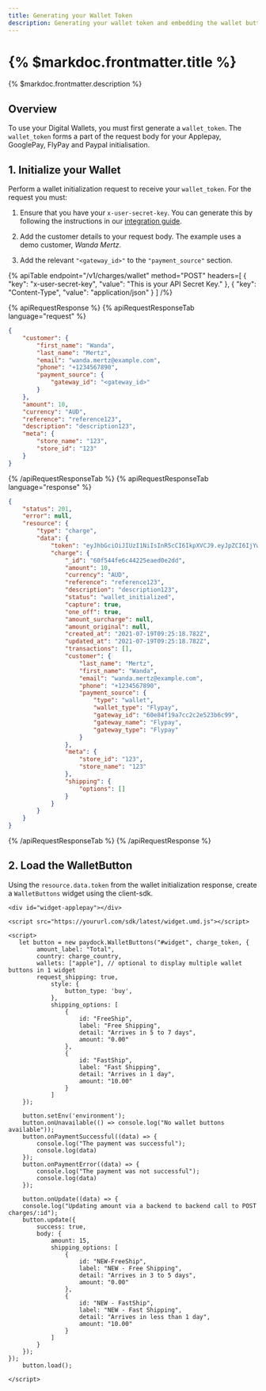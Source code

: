 ```yaml
---
title: Generating your Wallet Token
description: Generating your wallet token and embedding the wallet button are mandatory steps to use the GooglePay, ApplePay, FlyPay and PayPal widgets. 
---
```


# {% $markdoc.frontmatter.title %} 
{% $markdoc.frontmatter.description %} 

## Overview

To use your Digital Wallets, you must first generate a `wallet_token`. The `wallet_token` forms a part of the request body for your Applepay, GooglePay, FlyPay and Paypal initialisation.

## 1. Initialize your Wallet

Perform a wallet initialization request to receive your ```wallet_token```. For the request you must:

1. Ensure that you have your `x-user-secret-key`. You can generate this by following the instructions in our [integration guide](https://docs.paydock.com/#getting-started). 

2. Add the customer details to your request body. The example uses a demo customer, *Wanda Mertz*. 

3. Add the relevant `"<gateway_id>"` to the `"payment_source"` section.

{% 	apiTable 
	endpoint="/v1/charges/wallet" 
	method="POST" 
	headers=[
    {
        "key": "x-user-secret-key",
        "value": "This is your API Secret Key."
    },
    {
        "key": "Content-Type",
        "value": "application/json"
    }
] /%}

{% apiRequestResponse %}
{% apiRequestResponseTab language="request" %}
```json
{ 
    "customer": {
        "first_name": "Wanda",
        "last_name": "Mertz",
        "email": "wanda.mertz@example.com",
        "phone": "+1234567890",
        "payment_source": {
            "gateway_id": "<gateway_id>"
        }
    },
    "amount": 10,
    "currency": "AUD",
    "reference": "reference123",
    "description": "description123",
    "meta": {
        "store_name": "123",
        "store_id": "123"
    }
}
```
{% /apiRequestResponseTab %}
{% apiRequestResponseTab language="response" %}

```json
{
    "status": 201,
    "error": null,
    "resource": {
        "type": "charge",
        "data": {
            "token": "eyJhbGciOiJIUzI1NiIsInR5cCI6IkpXVCJ9.eyJpZCI6IjYwZjU0NGZlOGVmZDZiNWViMTU4MjczOSIsIm1ldGEiOiJleUp0WlhSaElqcDdJbU5vWVhKblpTSTZleUpwWkNJNklqWXdaalUwTkdabE5tTTBOREl5TldWaFpXUXdaVEprWkNJc0ltRnRiM1Z1ZENJNk1UQXNJbU4xY25KbGJtTjVJam9pUVZWRUlpd2lZMkZ3ZEhWeVpTSTZkSEoxWlgwc0ltZGhkR1YzWVhraU9uc2lkSGx3WlNJNklrWnNlWEJoZVNJc0ltMXZaR1VpT2lKMFpYTjBJbjE5ZlE9PSIsImlhdCI6MTYyNjY4NjcxOCwiZXhwIjoxNjI2NzczMTE4fQ.-hi56NjusbZVZwickfFrcYHvWvbLIcWz6Wc5zsMtZko",
            "charge": {
                "_id": "60f544fe6c44225eaed0e2dd",
                "amount": 10,
                "currency": "AUD",
                "reference": "reference123",
                "description": "description123",
                "status": "wallet_initialized",
                "capture": true,
                "one_off": true,
                "amount_surcharge": null,
                "amount_original": null,
                "created_at": "2021-07-19T09:25:18.782Z",
                "updated_at": "2021-07-19T09:25:18.782Z",
                "transactions": [],
                "customer": {
                    "last_name": "Mertz",
                    "first_name": "Wanda",
                    "email": "wanda.mertz@example.com",
                    "phone": "+1234567890",
                    "payment_source": {
                        "type": "wallet",
                        "wallet_type": "Flypay",
                        "gateway_id": "60e84f19a7cc2c2e523b6c99",
                        "gateway_name": "Flypay",
                        "gateway_type": "Flypay"
                    }
                },
                "meta": {
                    "store_id": "123",
                    "store_name": "123"
                },
                "shipping": {
                    "options": []
                }
            }
        }
    }
}
```
{% /apiRequestResponseTab %}
{% /apiRequestResponse %}

## 2. Load the WalletButton

Using the ```resource.data.token``` from the wallet initialization response, create a ```WalletButtons``` widget using the client-sdk.

```
<div id="widget-applepay"></div>

<script src="https://yoururl.com/sdk/latest/widget.umd.js"></script>

<script>
   let button = new paydock.WalletButtons("#widget", charge_token, {
        amount_label: "Total",
        country: charge_country,
        wallets: ["apple"], // optional to display multiple wallet buttons in 1 widget
        request_shipping: true,
            style: {
                button_type: 'buy',
            },
            shipping_options: [
                {
                    id: "FreeShip",
                    label: "Free Shipping",
                    detail: "Arrives in 5 to 7 days",
                    amount: "0.00"
                },
                {
                    id: "FastShip",
                    label: "Fast Shipping",
                    detail: "Arrives in 1 day",
                    amount: "10.00"
                }
            ]
    });

    button.setEnv('environment');
    button.onUnavailable(() => console.log("No wallet buttons available"));
    button.onPaymentSuccessful((data) => {
        console.log("The payment was successful");
        console.log(data)
    });
    button.onPaymentError((data) => {
        console.log("The payment was not successful");
        console.log(data)
    });
    
    button.onUpdate((data) => {
    console.log("Updating amount via a backend to backend call to POST charges/:id");
	button.update({
        success: true,
        body: {
            amount: 15,
            shipping_options: [
                {
                    id: "NEW-FreeShip",
                    label: "NEW - Free Shipping",
                    detail: "Arrives in 3 to 5 days",
                    amount: "0.00"
                },
                {
                    id: "NEW - FastShip",
                    label: "NEW - Fast Shipping",
                    detail: "Arrives in less than 1 day",
                    amount: "10.00"
                }
            ]
        }
    });
});
    button.load();

</script>
```

